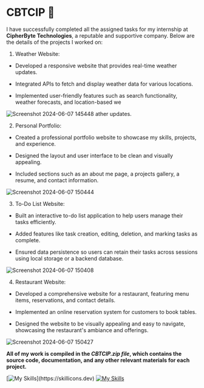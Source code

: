 # CBTCIP :sparkling_heart:

I have successfully completed all the assigned tasks for my internship at **CipherByte Technologies**, a reputable and supportive company. Below are the details of the projects I worked on:

1. Weather Website:

+ Developed a responsive website that provides real-time weather updates.
* Integrated APIs to fetch and display weather data for various locations.
- Implemented user-friendly features such as search functionality, weather forecasts, and location-based we

![Screenshot 2024-06-07 145448](https://github.com/uttambodara/CBTCIP/assets/129719033/589be116-436a-414e-986e-9faf39df7712)
ather updates.

2. Personal Portfolio:

+ Created a professional portfolio website to showcase my skills, projects, and experience.
- Designed the layout and user interface to be clean and visually appealing.
* Included sections such as an about me page, a projects gallery, a resume, and contact information.

![Screenshot 2024-06-07 150444](https://github.com/uttambodara/CBTCIP/assets/129719033/11295bc4-4a1e-4097-8144-c7360611ce94)


3. To-Do List Website:

+ Built an interactive to-do list application to help users manage their tasks efficiently.
* Added features like task creation, editing, deletion, and marking tasks as complete.
- Ensured data persistence so users can retain their tasks across sessions using local storage or a backend database.

![Screenshot 2024-06-07 150408](https://github.com/uttambodara/CBTCIP/assets/129719033/55b3ec98-6b5a-403f-a09d-4e95ee230bff)


4. Restaurant Website:

+ Developed a comprehensive website for a restaurant, featuring menu items, reservations, and contact details.
* Implemented an online reservation system for customers to book tables.
- Designed the website to be visually appealing and easy to navigate, showcasing the restaurant's ambiance and offerings.

![Screenshot 2024-06-07 150427](https://github.com/uttambodara/CBTCIP/assets/129719033/fab6f7fe-1c8a-4f43-99ca-8f09109d7c72)


**All of my work is compiled in the *CBTCIP.zip file*, which contains the source code, documentation, and any other relevant materials for each project.**


[![My Skills](https://skillicons.dev/icons?i=js,html,css,)](https://skillicons.dev) 
[![My Skills](https://skillicons.dev/icons?i=java,kotlin,nodejs,figma&theme=light)](https://skillicons.dev)

